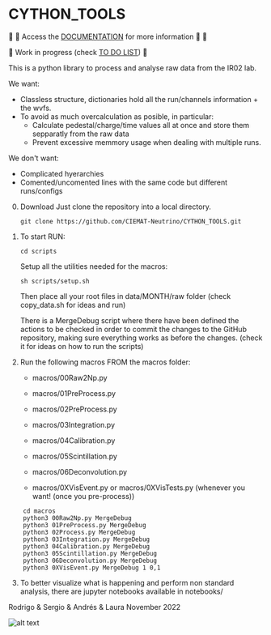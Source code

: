 # CYTHON_TOOLS

:book: :page_with_curl: Access the [DOCUMENTATION](https://github.com/CIEMAT-Neutrino/CYTHON_TOOLS/wiki) for more information :page_with_curl: :book:

:construction: 
Work in progress (check [TO DO LIST](https://github.com/CIEMAT-Neutrino/CYTHON_TOOLS/blob/main/To_Do.md))
:construction:

This is a python library to process and analyse raw data from the IR02 lab.

We want:
* Classless structure, dictionaries hold all the run/channels information + the wvfs.   
* To avoid as much overcalculation as posible, in particular:
    - Calculate pedestal/charge/time values all at once and store them sepparatly from the raw data
    - Prevent excessive memmory usage when dealing with multiple runs. 

We don't want:
* Complicated hyerarchies
* Comented/uncomented lines with the same code but different runs/configs

0. Download
    Just clone the repository into a local directory.
    ```
    git clone https://github.com/CIEMAT-Neutrino/CYTHON_TOOLS.git 
    ```

1. To start RUN:
    ```
    cd scripts
    ```

    Setup all the utilities needed for the macros:
    ```
    sh scripts/setup.sh 
    ```
    
    Then place all your root files in data/MONTH/raw folder (check copy_data.sh for ideas and run)
    
    There is a MergeDebug script where there have been defined the actions to be checked in order to commit the changes to the GitHub repository, making sure everything works as before the changes. (check it for ideas on how to run the scripts)


2. Run the following macros FROM the macros folder:

    - macros/00Raw2Np.py

    - macros/01PreProcess.py
    
    - macros/02PreProcess.py
    
    - macros/03Integration.py

    - macros/04Calibration.py
    
    - macros/05Scintillation.py
    
    - macros/06Deconvolution.py

    - macros/0XVisEvent.py or macros/0XVisTests.py (whenever you want! (once you pre-process))
  
```
    cd macros
    python3 00Raw2Np.py MergeDebug
    python3 01PreProcess.py MergeDebug 
    python3 02Process.py MergeDebug
    python3 03Integration.py MergeDebug
    python3 04Calibration.py MergeDebug
    python3 05Scintillation.py MergeDebug
    python3 06Deconvolution.py MergeDebug
    python3 0XVisEvent.py MergeDebug 1 0,1
```

    
3. To better visualize what is happening and perform non standard analysis, there are jupyter notebooks available in notebooks/


Rodrigo & Sergio & Andrés & Laura
November 2022

![alt text](https://i.imgflip.com/72cpdl.jpg)



